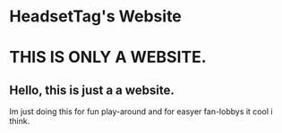 # HeadsetTag's Website
# THIS IS ONLY A WEBSITE.
## Hello, this is just a a website.

Im just doing this for fun play-around and for easyer fan-lobbys it cool i think.
